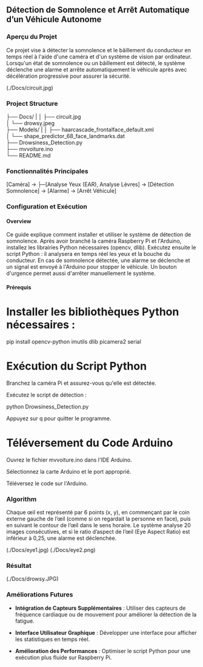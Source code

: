 ## Détection de Somnolence et Arrêt Automatique d’un Véhicule Autonome

### Aperçu du Projet
Ce projet vise à détecter la somnolence et le bâillement du conducteur en temps réel à l'aide d'une caméra et d'un système de vision par ordinateur. Lorsqu'un état de somnolence ou un bâillement est détecté, le système déclenche une alarme et arrête automatiquement le véhicule après avec décélération progressive pour assurer la sécurité.

(./Docs/circuit.jpg)
### Project Structure 
├── Docs/
|
│   ├── circuit.jpg               
│   └── drowsy.jpeg               
├── Models/
|
│   ├── haarcascade_frontalface_default.xml    
│   └── shape_predictor_68_face_landmarks.dat  
├── Drowsiness_Detection.py        
├── mvvoiture.ino                  
└── README.md                   

### Fonctionnalités Principales
[Caméra] → 
    ├─[Analyse Yeux (EAR), Analyse Lèvres] → [Détection Somnolence] → [Alarme] → [Arrêt Véhicule]

### Configuration et Exécution

#### Overview

Ce guide explique comment installer et utiliser le système de détection de somnolence. Après avoir branché la caméra Raspberry Pi et l'Arduino, installez les librairies Python nécessaires (opencv, dlib). Exécutez ensuite le script Python : il analysera en temps réel les yeux et la bouche du conducteur. En cas de somnolence détectée, une alarme se déclenche et un signal est envoyé à l'Arduino pour stopper le véhicule. Un bouton d'urgence permet aussi d'arrêter manuellement le système.

#### Prérequis

# Installer les bibliothèques Python nécessaires :

pip install opencv-python imutils dlib picamera2 serial

# Exécution du Script Python
Branchez la caméra Pi et assurez-vous qu'elle est détectée.

Exécutez le script de détection :

python Drowsiness_Detection.py

Appuyez sur q pour quitter le programme.

# Téléversement du Code Arduino
Ouvrez le fichier mvvoiture.ino dans l'IDE Arduino.

Sélectionnez la carte Arduino et le port approprié.

Téléversez le code sur l'Arduino.

### Algorithm
Chaque œil est représenté par 6 points (x, y), en commençant par le coin externe gauche de l’œil (comme si on regardait la personne en face), puis en suivant le contour de l’œil dans le sens horaire.
Le système analyse 20 images consécutives, et si le ratio d’aspect de l’œil (Eye Aspect Ratio) est inférieur à 0,25, une alarme est déclenchée.

(./Docs/eye1.jpg)
(./Docs/eye2.png)

### Résultat
(./Docs/drowsy.JPG)

### Améliorations Futures
- **Intégration de Capteurs Supplémentaires** : Utiliser des capteurs de fréquence cardiaque ou de mouvement pour améliorer la détection de la fatigue.

- **Interface Utilisateur Graphique** : Développer une interface pour afficher les statistiques en temps réel.

- **Amélioration des Performances** : Optimiser le script Python pour une exécution plus fluide sur Raspberry Pi.
